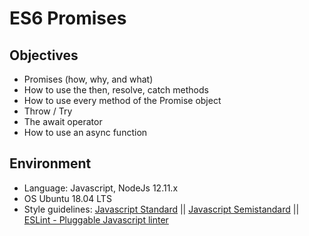 # ES6 Promises

## Objectives
- Promises (how, why, and what)
- How to use the then, resolve, catch methods
- How to use every method of the Promise object
- Throw / Try
- The await operator
- How to use an async function

## Environment
- Language: Javascript, NodeJs 12.11.x
- OS Ubuntu 18.04 LTS
- Style guidelines: [Javascript Standard](https://standardjs.com/rules.html) || [Javascript Semistandard](https://github.com/standard/semistandard) || [ESLint - Pluggable Javascript linter](https://eslint.org/)

